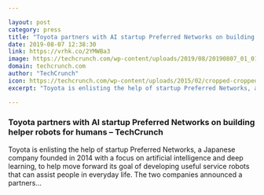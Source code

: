```yaml
---

layout: post
category: press
title: "Toyota partners with AI startup Preferred Networks on building helper robots for humans"
date: 2019-08-07 12:38:30
link: https://vrhk.co/2YMWBa3
image: https://techcrunch.com/wp-content/uploads/2019/08/20190807_01_01.jpg?w=600
domain: techcrunch.com
author: "TechCrunch"
icon: https://techcrunch.com/wp-content/uploads/2015/02/cropped-cropped-favicon-gradient.png?w=180
excerpt: "Toyota is enlisting the help of startup Preferred Networks, a Japanese company founded in 2014 with a focus on artificial intelligence and deep learning, to help move forward its goal of developing useful service robots that can assist people in everyday life. The two companies announced a partners…"

---
```


### Toyota partners with AI startup Preferred Networks on building helper robots for humans – TechCrunch

Toyota is enlisting the help of startup Preferred Networks, a Japanese company founded in 2014 with a focus on artificial intelligence and deep learning, to help move forward its goal of developing useful service robots that can assist people in everyday life. The two companies announced a partners…